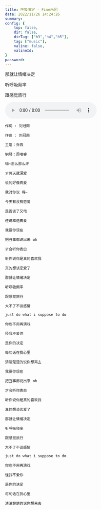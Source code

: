 ```yaml
---
title: 呼吸决定 - Fine乐团
date: 2022/11/26 14:24:26
summary: 
config: {
    top: false,
    dir: false,
    dirTag: ["h3","h4","h5"],
    tag: ["music"],
    valine: false,
    valineId: 
}
password: 
---
```


那就让情绪决定

听呼吸频率

跟感觉旅行

<audio controls="controls" playsinline="" webkit-playsinline="">
    <source src="http://music.163.com/song/media/outer/url?id=35678875.mp3" type="audio/mpeg">
</audio>

```
作词 : 刘冠南

作曲 : 刘冠南

主唱：乔西

钢琴：周唯睿

嗨~怎么那么坏

才两天就深爱

说的好像真爱

我对你说 嗨~

今天有没有恋爱

是否谈了又甩

还说难遇真爱

我要你现在

把丑事都说出来 oh

才会听你表白

听你说你是真的喜欢我

真的想谈恋爱了

那就让情绪决定

听呼吸频率

跟感觉旅行

大不了不谈感情

just do what i suppose to do

你也不用再演戏

怪我不爱你

是你的决定

每句话在我心里

清清楚楚的说你想离去

我要你现在

把丑事都说出来 oh

才会听你表白

听你说你是真的喜欢我

真的想谈恋爱了

那就让情绪决定

听呼吸频率

跟感觉旅行

大不了不谈感情

just do what i suppose to do

你也不用再演戏

怪我不爱你

是你的决定

每句话在我心里

清清楚楚的说你想离去
```
